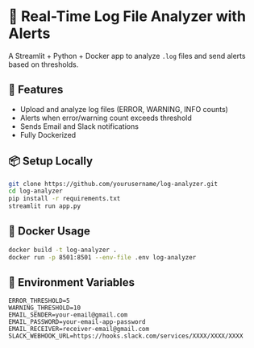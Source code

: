 # 🧠 Real-Time Log File Analyzer with Alerts

A Streamlit + Python + Docker app to analyze `.log` files and send alerts based on thresholds.

## 🚀 Features
- Upload and analyze log files (ERROR, WARNING, INFO counts)
- Alerts when error/warning count exceeds threshold
- Sends Email and Slack notifications
- Fully Dockerized

## 📦 Setup Locally

```bash
git clone https://github.com/yourusername/log-analyzer.git
cd log-analyzer
pip install -r requirements.txt
streamlit run app.py
```

## 🐳 Docker Usage

```bash
docker build -t log-analyzer .
docker run -p 8501:8501 --env-file .env log-analyzer
```

## 🔐 Environment Variables

```
ERROR_THRESHOLD=5
WARNING_THRESHOLD=10
EMAIL_SENDER=your-email@gmail.com
EMAIL_PASSWORD=your-email-app-password
EMAIL_RECEIVER=receiver-email@gmail.com
SLACK_WEBHOOK_URL=https://hooks.slack.com/services/XXXX/XXXX/XXXX
```